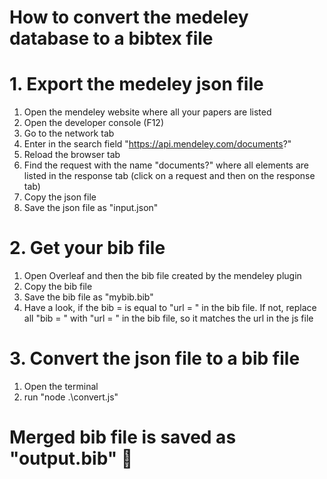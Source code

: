 # How to convert the medeley database to a bibtex file

# 1. Export the medeley json file

1. Open the mendeley website where all your papers are listed
2. Open the developer console (F12)
3. Go to the network tab
4. Enter in the search field "https://api.mendeley.com/documents?"
5. Reload the browser tab
6. Find the request with the name "documents?" where all elements are listed in the response tab (click on a request and then on the response tab)
7. Copy the json file
8. Save the json file as "input.json"

# 2. Get your bib file

1. Open Overleaf and then the bib file created by the mendeley plugin
2. Copy the bib file
3. Save the bib file as "mybib.bib"
4. Have a look, if the bib = is equal to "url = " in the bib file. If not, replace all "bib = " with "url = " in the bib file, so it matches the url in the js file

# 3. Convert the json file to a bib file

1. Open the terminal
2. run "node .\convert.js"

# Merged bib file is saved as "output.bib" 🎉
